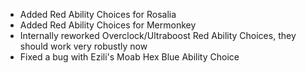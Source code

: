 - Added Red Ability Choices for Rosalia
- Added Red Ability Choices for Mermonkey
- Internally reworked Overclock/Ultraboost Red Ability Choices, they should work very robustly now
- Fixed a bug with Ezili's Moab Hex Blue Ability Choice